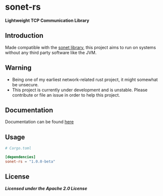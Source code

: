 # sonet-rs
**Lightweight TCP Communication Library**

## Introduction
Made compatible with the [sonet library](https://github.com/dolphin2410/sonet), this project aims to run on systems without any third party software like the JVM.

## Warning
- Being one of my earliest network-related rust project, it might somewhat be unsecure.
- This project is currently under development and is unstable. Please contribute or file an issue in order to help this project.

## Documentation
Documentation can be found [here](https://sonet.dolphin2410.tk/#/rust/)

## Usage
```toml
# Cargo.toml

[dependencies]
sonet-rs = "1.0.0-beta"
```

## License
***Licensed under the Apache 2.0 License***
